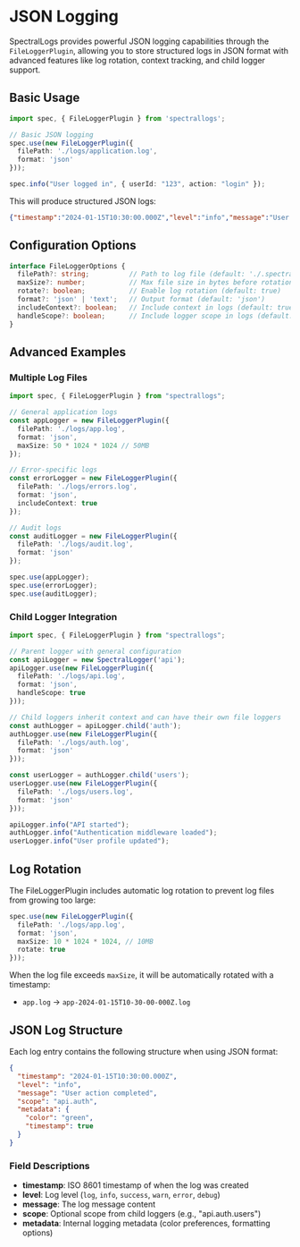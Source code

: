 # JSON Logging

SpectralLogs provides powerful JSON logging capabilities through the `FileLoggerPlugin`, allowing you to store structured logs in JSON format with advanced features like log rotation, context tracking, and child logger support.

## Basic Usage

```typescript
import spec, { FileLoggerPlugin } from 'spectrallogs';

// Basic JSON logging
spec.use(new FileLoggerPlugin({
  filePath: './logs/application.log',
  format: 'json'
}));

spec.info("User logged in", { userId: "123", action: "login" });
```

This will produce structured JSON logs:
```json
{"timestamp":"2024-01-15T10:30:00.000Z","level":"info","message":"User logged in","context":{"userId":"123","action":"login"}}
```

## Configuration Options

```typescript
interface FileLoggerOptions {
  filePath?: string;          // Path to log file (default: './.spectral/logs.log')
  maxSize?: number;           // Max file size in bytes before rotation (default: 10MB)
  rotate?: boolean;           // Enable log rotation (default: true)
  format?: 'json' | 'text';   // Output format (default: 'json')
  includeContext?: boolean;   // Include context in logs (default: true)
  handleScope?: boolean;      // Include logger scope in logs (default: true)
}
```

## Advanced Examples

### Multiple Log Files

```typescript
import spec, { FileLoggerPlugin } from "spectrallogs";

// General application logs
const appLogger = new FileLoggerPlugin({
  filePath: './logs/app.log',
  format: 'json',
  maxSize: 50 * 1024 * 1024 // 50MB
});

// Error-specific logs
const errorLogger = new FileLoggerPlugin({
  filePath: './logs/errors.log',
  format: 'json',
  includeContext: true
});

// Audit logs
const auditLogger = new FileLoggerPlugin({
  filePath: './logs/audit.log',
  format: 'json'
});

spec.use(appLogger);
spec.use(errorLogger);
spec.use(auditLogger);
```

### Child Logger Integration

```typescript
import spec, { FileLoggerPlugin } from "spectrallogs";

// Parent logger with general configuration
const apiLogger = new SpectralLogger('api');
apiLogger.use(new FileLoggerPlugin({
  filePath: './logs/api.log',
  format: 'json',
  handleScope: true
}));

// Child loggers inherit context and can have their own file loggers
const authLogger = apiLogger.child('auth');
authLogger.use(new FileLoggerPlugin({
  filePath: './logs/auth.log',
  format: 'json'
}));

const userLogger = authLogger.child('users');
userLogger.use(new FileLoggerPlugin({
  filePath: './logs/users.log',
  format: 'json'
}));

apiLogger.info("API started");
authLogger.info("Authentication middleware loaded");
userLogger.info("User profile updated");
```

## Log Rotation

The FileLoggerPlugin includes automatic log rotation to prevent log files from growing too large:

```typescript
spec.use(new FileLoggerPlugin({
  filePath: './logs/app.log',
  format: 'json',
  maxSize: 10 * 1024 * 1024, // 10MB
  rotate: true
}));
```

When the log file exceeds `maxSize`, it will be automatically rotated with a timestamp:
- `app.log` → `app-2024-01-15T10-30-00-000Z.log`

## JSON Log Structure

Each log entry contains the following structure when using JSON format:

```json
{
  "timestamp": "2024-01-15T10:30:00.000Z",
  "level": "info",
  "message": "User action completed",
  "scope": "api.auth",
  "metadata": {
    "color": "green",
    "timestamp": true
  }
}
```

### Field Descriptions

- **timestamp**: ISO 8601 timestamp of when the log was created
- **level**: Log level (`log`, `info`, `success`, `warn`, `error`, `debug`)
- **message**: The log message content
- **scope**: Optional scope from child loggers (e.g., "api.auth.users")
- **metadata**: Internal logging metadata (color preferences, formatting options)
